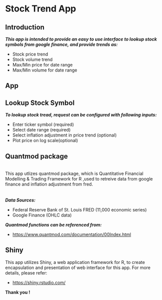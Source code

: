 Stock Trend App
===============

Introduction
------------

***This app is intended to provide an easy to use interface to lookup stock symbols from google finance, and provide trends as:***

- Stock price trend
- Stock volume trend
- Max/Min price for date range
- Max/Min volume for date range

App
---

Lookup Stock Symbol
-------------------
***To lookup stock tread, request can be configured with following inputs:***

- Enter ticker symbol (required)
- Select date range (required)
- Select inflation adjustment in price trend (optional)
- Plot price on log scale(optional)

Quantmod package
----------------
<br>This app utlizes quantmod package, which is Quantitative Financial Modelling & Trading Framework for R
,used to retreive data from google finance and inflation adjustment from fred.
</br>
<br></br>
***Data Sources:***
- Federal Reserve Bank of St. Louis FRED (11,000 economic series)
- Google Finance (OHLC data)


***Quantmod functions can be referenced from:***
- https://www.quantmod.com/documentation/00Index.html

Shiny
-----
This app utilizes Shiny, a web application framework for R, to create encapsulation and presentation of web interface for this app.
For more details, please refer:
- https://shiny.rstudio.com/

**Thank you !**
